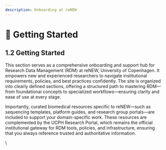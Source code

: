 ```yaml
---
description: Onboarding at reNEW
---
```


# 🔵 Getting Started

## 1.2  Getting Started

This section serves as a comprehensive onboarding and support hub for Research Data Management (RDM) at reNEW, University of Copenhagen. It empowers new and experienced researchers to navigate institutional requirements, policies, and best practices confidently. The site is organized into clearly defined sections, offering a structured path to mastering RDM—from foundational concepts to specialized workflows—ensuring clarity and ease of use at every stage.

Importantly, curated biomedical resources specific to reNEW—such as sequencing templates, platform guides, and research group portals—are included to support your domain-specific work. These resources are complemented by the UCPH Research Portal, which remains the official institutional gateway for RDM tools, policies, and infrastructure, ensuring that you always reference trusted and authoritative information.

\
